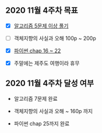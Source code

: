 ## 2020 11월 4주차 목표

- [X] [알고리즘 5문제 이상 풀기](https://github.com/UntitledCrew/Weekly/tree/sangwoo/2020_year/11_month/4_week/Sangwoo/Algorithm)

- [ ] 객체지향의 사실과 오해 100p ~ 200p

- [X] [파이썬 chap 16 ~ 22](https://github.com/UntitledCrew/Weekly/tree/sangwoo/2020_year/11_month/4_week/Sangwoo/Python)

- [X] 주말에는 제주도 여행이라 휴무


## 2020 11월 4주차 달성 여부

- 알고리즘 7문제 완료

- 객체지향의 사실과 오해 ~ 160p 까지

- 파이썬 chap 25까지 완료